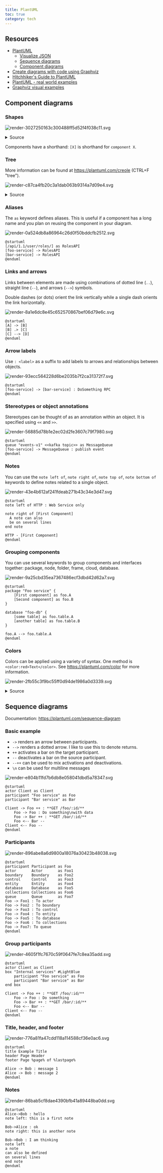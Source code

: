 ```yaml
---
title: PlantUML
toc: true
category: tech
---
```


## Resources

- [PlantUML](https://plantuml.com/)
    - [Visualize JSON](https://plantuml.com/json)
    - [Sequence diagrams](https://plantuml.com/sequence-diagram)
    - [Component diagrams](https://plantuml.com/component-diagram)
- [Create diagrams with code using Graphviz](https://ncona.com/2020/06/create-diagrams-with-code-using-graphviz/)
- [Hitchhiker's Guide to PlantUML](https://crashedmind.github.io/PlantUMLHitchhikersGuide/)
- [PlantUML - real world examples](https://real-world-plantuml.com/)
- [Graphviz visual examples](https://renenyffenegger.ch/notes/tools/Graphviz/examples/index)

## Component diagrams

### Shapes

![render-3027250163c300488ff5d52f4f038c11.svg](/resource/diagrams/render-3027250163c300488ff5d52f4f038c11.svg)

<details><summary>Source</summary>

```plantuml render{"mode": "code-collapsed"}
@startuml
actor actor
agent agent
artifact artifact
boundary boundary
card card
circle circle
cloud cloud
collections collections
component component
control control
database database
entity entity
file file
folder folder
frame frame
interface interface
node node
package package
queue queue
rectangle rectangle
stack stack
storage storage
usecase usecase
hexagon hexagon
label label
person person
@enduml
```

</details>

Components have a shorthand: `[X]` is shorthand for `component X`.

### Tree

More information can be found at https://plantuml.com/creole (CTRL+F "tree").

![render-c87ca4fb20c3a1dab063b9314a7d09e4.svg](/resource/diagrams/render-c87ca4fb20c3a1dab063b9314a7d09e4.svg)

<details><summary>Source</summary>

```plantuml render{"mode": "code-collapsed"}
@startuml
skinparam titleFontSize 14

title
  Fieldset
  |_ **Screen**
    |_ **Group**
      |_ **Field**{label=<color:green>"Listing title"</color>, component=<color:green>"text_input"</color>}
      |_ **Field**{label=<color:green>"Category"</color>, component=<color:green>"category_picker"</color>}
      |_ **Field**{label=<color:green>"Photo"</color>, component=<color:green>"photo_picker"</color>}
    |_ **Group**{title=<color:green>"About the item"</color>}
      |_ **Field**{label=<color:green>"Condition"</color>, component=<color:green>"single_picker"</color>}
      |_ **Field**{label=<color:green>"Price"</color>, component=<color:green>"single_picker"</color>}
      |_ **Field**{label=<color:green>""</color>, component=<color:green>"numeric_input"</color>}
      |_ **Field**{label=<color:green>"Description"</color>, component=<color:green>"text_input"</color>}
      |_ **Field**{label=<color:green>"Brand"</color>, component=<color:green>"single_picker"</color>}
      |_ **Field**{label=<color:green>"Size"</color>, component=<color:green>"single_picker"</color>}
    |_ **Group**{title=<color:green>"Optional details"</color>}
      |_ **Field**{label=<color:green>"Colour"</color>, component=<color:green>"single_picker"</color>}
      |_ **Field**{label=<color:green>"Chest"</color>, component=<color:green>"numeric_input"</color>}
      |_ **Field**{label=<color:green>"Length"</color>, component=<color:green>"numeric_input"</color>}
      |_ **Field**{label=<color:green>"Multiple quantities"</color>, component=<color:green>"checkbox"</color>}
end title

@enduml
```

</details>

### Aliases

The `as` keyword defines aliases. This is useful if a component has a
long name and you plan on reusing the component in your diagram.

![render-0a524db8a86964c26d0f50bddcfb2512.svg](/resource/diagrams/render-0a524db8a86964c26d0f50bddcfb2512.svg)

```plantuml render
@startuml
[/api/1.1/user/roles/] as RolesAPI
[foo-service] -> RolesAPI
[bar-service] -> RolesAPI
@enduml
```

### Links and arrows

Links between elements are made using combinations of dotted line (`..`),
straight line (`--`), and arrows (`-->`) symbols. 

Double dashes (or dots) orient the link vertically while a single dash orients the link horizontally.

![render-8a1e6dc8e45c652570867bef06d79e6c.svg](/resource/diagrams/render-8a1e6dc8e45c652570867bef06d79e6c.svg)

```plantuml render
@startuml
[A] -> [B]
[B] .> [C]
[C] --> [D]
@enduml
```

### Arrow labels

Use `: <label>` as a suffix to add labels to arrows and relationships between objects.

![render-93ecc564228d6be2035b7f2ca31372f7.svg](/resource/diagrams/render-93ecc564228d6be2035b7f2ca31372f7.svg)

```plantuml render
@startuml
[foo-service] -> [bar-service] : DoSomething RPC
@enduml
```

### Stereotypes or object annotations

Stereotypes can be thought of as an annotation within an object. It is
specified using `<<` and `>>`.

![render-56885d78b1e2ec02d2fe3607c79f7980.svg](/resource/diagrams/render-56885d78b1e2ec02d2fe3607c79f7980.svg)

```plantuml render
@startuml
queue "events-v1" <<kafka topic>> as MessageQueue
[foo-service] -> MessageQueue : publish event
@enduml
```

### Notes

You can use the `note left of`, `note right of`, `note top of`, `note bottom
of` keywords to define notes related to a single object.

![render-43e4b612af241fdeab271b43c34e3d47.svg](/resource/diagrams/render-43e4b612af241fdeab271b43c34e3d47.svg)

```plantuml render
@startuml
note left of HTTP : Web Service only

note right of [First Component]
  A note can also
  be on several lines
end note

HTTP - [First Component]
@enduml
```

### Grouping components

You can use several keywords to group components and interfaces together: package, node, folder, frame, cloud, database.

![render-9a25cbd35ea7367486ecf3dbd42d62a7.svg](/resource/diagrams/render-9a25cbd35ea7367486ecf3dbd42d62a7.svg)

```plantuml render
@startuml
package "Foo service" {
    [First component] as foo.A
    [Second component] as foo.B
}

database "foo-db" {
    [some table] as foo.table.A
    [another table] as foo.table.B
}

foo.A --> foo.table.A
@enduml
```

### Colors

Colors can be applied using a variety of syntax. One method is
`<color:red>Text</color>`. See https://plantuml.com/color for more information.

![render-2fb55c3f9bc55ff0d94de1986a0d3339.svg](/resource/diagrams/render-2fb55c3f9bc55ff0d94de1986a0d3339.svg)

<details><summary>Source</summary>

```plantuml render{"mode": "code-collapsed"}
@startuml
colors
@enduml
```

</details>

## Sequence diagrams

Documentation: https://plantuml.com/sequence-diagram

### Basic example

- `->` renders an arrow between participants.
- `-->` renders a dotted arrow. I like to use this to denote returns.
- `++` activates a bar on the target participant.
- `--` deactivates a bar on the source participant.
- `--++` can be used to mix activations and deactivations.
- `\n` can be used for multiline messages

![render-e804b11fd7b6db8e058041dbd5a78347.svg](/resource/diagrams/render-e804b11fd7b6db8e058041dbd5a78347.svg)

```plantuml render
@startuml
actor Client as Client
participant "Foo service" as Foo
participant "Bar service" as Bar

Client -> Foo ++ : **GET /foo/:id/**
    Foo -> Foo : Do something\nwith data
    Foo -> Bar ++ : **GET /bar/:id/**
    Foo <-- Bar --
Client <-- Foo --
@enduml
```

### Participants

![render-896abe8a6d9800a18076a30423b48038.svg](/resource/diagrams/render-896abe8a6d9800a18076a30423b48038.svg)

```plantuml render
@startuml
participant Participant as Foo
actor       Actor       as Foo1
boundary    Boundary    as Foo2
control     Control     as Foo3
entity      Entity      as Foo4
database    Database    as Foo5
collections Collections as Foo6
queue       Queue       as Foo7
Foo -> Foo1 : To actor
Foo -> Foo2 : To boundary
Foo -> Foo3 : To control
Foo -> Foo4 : To entity
Foo -> Foo5 : To database
Foo -> Foo6 : To collections
Foo -> Foo7: To queue
@enduml
```

### Group participants

![render-4605f1fc7670c59f0647fe7c8ea35add.svg](/resource/diagrams/render-4605f1fc7670c59f0647fe7c8ea35add.svg)

```plantuml render
@startuml
actor Client as Client
box "Internal services" #LightBlue
    participant "Foo service" as Foo
    participant "Bar service" as Bar
end box

Client -> Foo ++ : **GET /foo/:id/**
    Foo -> Foo : Do something
    Foo -> Bar ++ : **GET /bar/:id/**
    Foo <-- Bar --
Client <-- Foo --
@enduml
```

### Title, header, and footer

![render-776a81fa47cdd118a114588cf36e0ac6.svg](/resource/diagrams/render-776a81fa47cdd118a114588cf36e0ac6.svg)

```plantuml render
@startuml
title Example Title
header Page Header
footer Page %page% of %lastpage%

Alice -> Bob : message 1
Alice -> Bob : message 2
@enduml
```

### Notes

![render-86bab5cf8dae4390bfb41a89448ba0dd.svg](/resource/diagrams/render-86bab5cf8dae4390bfb41a89448ba0dd.svg)

```plantuml render
@startuml
Alice->Bob : hello
note left: this is a first note

Bob->Alice : ok
note right: this is another note

Bob->Bob : I am thinking
note left
a note
can also be defined
on several lines
end note
@enduml
```
